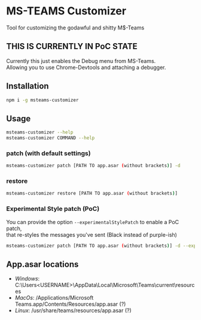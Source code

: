 # MS-TEAMS Customizer

Tool for customizing the godawful and shitty M$-Teams

## THIS IS CURRENTLY IN PoC STATE

Currently this just enables the Debug menu from MS-Teams.  
Allowing you to use Chrome-Devtools and attaching a debugger.

## Installation

```bash
npm i -g msteams-customizer
```

## Usage

```bash
msteams-customizer --help
msteams-customizer COMMAND --help
```

### patch (with default settings)

```bash
msteams-customizer patch [PATH TO app.asar (without brackets)] -d
```

### restore

```bash
msteams-customizer restore [PATH TO app.asar (without brackets)]
```

### Experimental Style patch (PoC)

You can provide the option `--experimentalStylePatch` to enable a PoC patch,  
that re-styles the messages you've sent (Black instead of purple-ish)

```bash
msteams-customizer patch [PATH TO app.asar (without brackets)] -d --experimentalStylePatch 
```

## App.asar locations
 - *Windows*: C:\Users\<USERNAME>\AppData\Local\Microsoft\Teams\current\resources
 - *MacOs*: /Applications/Microsoft Teams.app/Contents/Resources/app.asar (?)
 - *Linux*: /usr/share/teams/resources/app.asar (?)
